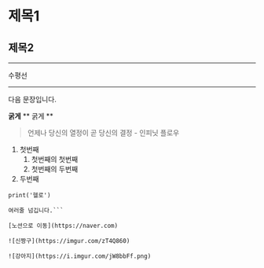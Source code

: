 # 제목1
## 제목2

---
수평선
***

다음 문장입니다.

**굵게**
** 굵게 **

> 언제나 당신의 열정이 곧 당신의 결정 - 인피닛 플로우

1. 첫번째
   1. 첫번째의 첫번째
   2. 첫번째의 두번째
2. 두번째

`print('헬로')`

```print('헬로')
여러줄 넘깁니다.```

[노션으로 이동](https://naver.com)

![신짱구](https://imgur.com/zT4Q860)

![강아지](https://i.imgur.com/jW8bbFf.png)
